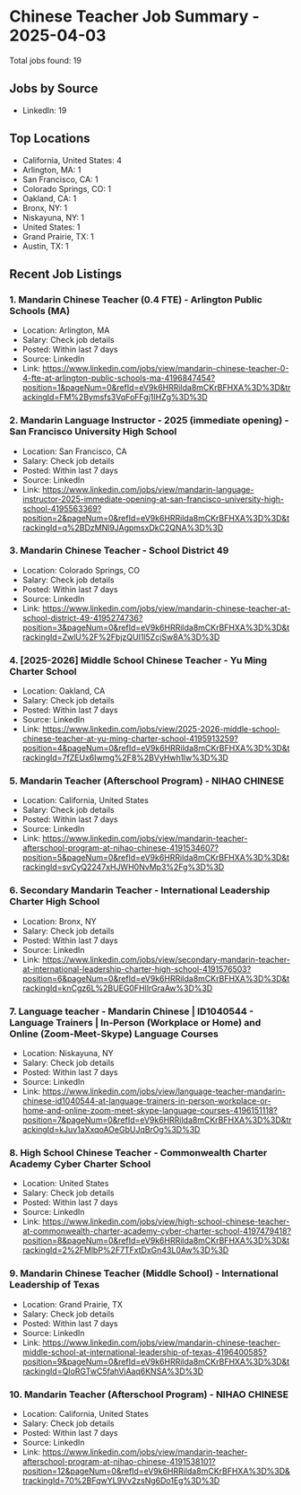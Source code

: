 # Chinese Teacher Job Summary - 2025-04-03

Total jobs found: 19

## Jobs by Source

- LinkedIn: 19

## Top Locations

- California, United States: 4
- Arlington, MA: 1
- San Francisco, CA: 1
- Colorado Springs, CO: 1
- Oakland, CA: 1
- Bronx, NY: 1
- Niskayuna, NY: 1
- United States: 1
- Grand Prairie, TX: 1
- Austin, TX: 1

## Recent Job Listings

### 1. Mandarin Chinese Teacher (0.4 FTE) - Arlington Public Schools (MA)
- Location: Arlington, MA
- Salary: Check job details
- Posted: Within last 7 days
- Source: LinkedIn
- Link: https://www.linkedin.com/jobs/view/mandarin-chinese-teacher-0-4-fte-at-arlington-public-schools-ma-4196847454?position=1&pageNum=0&refId=eV9k6HRRilda8mCKrBFHXA%3D%3D&trackingId=FM%2Bymsfs3VqFoFFgj1IHZg%3D%3D

### 2. Mandarin Language Instructor - 2025 (immediate opening) - San Francisco University High School
- Location: San Francisco, CA
- Salary: Check job details
- Posted: Within last 7 days
- Source: LinkedIn
- Link: https://www.linkedin.com/jobs/view/mandarin-language-instructor-2025-immediate-opening-at-san-francisco-university-high-school-4195563369?position=2&pageNum=0&refId=eV9k6HRRilda8mCKrBFHXA%3D%3D&trackingId=q%2BDzMNl9JAgpmsxDkC2QNA%3D%3D

### 3. Mandarin Chinese Teacher - School District 49
- Location: Colorado Springs, CO
- Salary: Check job details
- Posted: Within last 7 days
- Source: LinkedIn
- Link: https://www.linkedin.com/jobs/view/mandarin-chinese-teacher-at-school-district-49-4195274736?position=3&pageNum=0&refId=eV9k6HRRilda8mCKrBFHXA%3D%3D&trackingId=ZwlU%2F%2FbjzQUI1l5ZcjSw8A%3D%3D

### 4. [2025-2026] Middle School Chinese Teacher - Yu Ming Charter School
- Location: Oakland, CA
- Salary: Check job details
- Posted: Within last 7 days
- Source: LinkedIn
- Link: https://www.linkedin.com/jobs/view/2025-2026-middle-school-chinese-teacher-at-yu-ming-charter-school-4195913259?position=4&pageNum=0&refId=eV9k6HRRilda8mCKrBFHXA%3D%3D&trackingId=7fZEUx6Iwmg%2F8%2BVyHwh1lw%3D%3D

### 5. Mandarin Teacher (Afterschool Program) - NIHAO CHINESE
- Location: California, United States
- Salary: Check job details
- Posted: Within last 7 days
- Source: LinkedIn
- Link: https://www.linkedin.com/jobs/view/mandarin-teacher-afterschool-program-at-nihao-chinese-4191534607?position=5&pageNum=0&refId=eV9k6HRRilda8mCKrBFHXA%3D%3D&trackingId=svCyQ2247xHJWH0NvMp3%2Fg%3D%3D

### 6. Secondary Mandarin Teacher - International Leadership Charter High School
- Location: Bronx, NY
- Salary: Check job details
- Posted: Within last 7 days
- Source: LinkedIn
- Link: https://www.linkedin.com/jobs/view/secondary-mandarin-teacher-at-international-leadership-charter-high-school-4191576503?position=6&pageNum=0&refId=eV9k6HRRilda8mCKrBFHXA%3D%3D&trackingId=knCgz6L%2BUEG0FHllrGraAw%3D%3D

### 7. Language teacher - Mandarin Chinese | ID1040544 - Language Trainers | In-Person (Workplace or Home) and Online (Zoom-Meet-Skype) Language Courses
- Location: Niskayuna, NY
- Salary: Check job details
- Posted: Within last 7 days
- Source: LinkedIn
- Link: https://www.linkedin.com/jobs/view/language-teacher-mandarin-chinese-id1040544-at-language-trainers-in-person-workplace-or-home-and-online-zoom-meet-skype-language-courses-4196151118?position=7&pageNum=0&refId=eV9k6HRRilda8mCKrBFHXA%3D%3D&trackingId=kJuv1aXxqoAOeGbUJqBrOg%3D%3D

### 8. High School Chinese Teacher - Commonwealth Charter Academy Cyber Charter School
- Location: United States
- Salary: Check job details
- Posted: Within last 7 days
- Source: LinkedIn
- Link: https://www.linkedin.com/jobs/view/high-school-chinese-teacher-at-commonwealth-charter-academy-cyber-charter-school-4197479418?position=8&pageNum=0&refId=eV9k6HRRilda8mCKrBFHXA%3D%3D&trackingId=2%2FMlbP%2F7TFxtDxGn43L0Aw%3D%3D

### 9. Mandarin Chinese Teacher (Middle School) - International Leadership of Texas
- Location: Grand Prairie, TX
- Salary: Check job details
- Posted: Within last 7 days
- Source: LinkedIn
- Link: https://www.linkedin.com/jobs/view/mandarin-chinese-teacher-middle-school-at-international-leadership-of-texas-4196400585?position=9&pageNum=0&refId=eV9k6HRRilda8mCKrBFHXA%3D%3D&trackingId=QIoRGTwC5fahVjAaq6KNSA%3D%3D

### 10. Mandarin Teacher (Afterschool Program) - NIHAO CHINESE
- Location: California, United States
- Salary: Check job details
- Posted: Within last 7 days
- Source: LinkedIn
- Link: https://www.linkedin.com/jobs/view/mandarin-teacher-afterschool-program-at-nihao-chinese-4191538101?position=12&pageNum=0&refId=eV9k6HRRilda8mCKrBFHXA%3D%3D&trackingId=70%2BFqwYL9Vv2zsNg6Do1Eg%3D%3D

